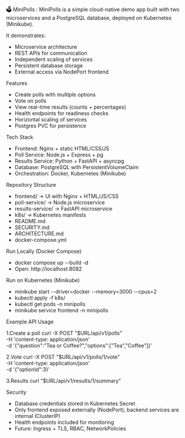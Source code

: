 🗳️ MiniPolls :
MiniPolls is a simple cloud-native demo app built with two microservices and a PostgreSQL database, deployed on Kubernetes (Minikube).

It demonstrates:
* Microservice architecture
* REST APIs for communication
* Independent scaling of services
* Persistent database storage
* External access via NodePort frontend

Features
* Create polls with multiple options
* Vote on polls
* View real-time results (counts + percentages)
* Health endpoints for readiness checks
* Horizontal scaling of services
* Postgres PVC for persistence

Tech Stack
* Frontend: Nginx + static HTML/CSS/JS
* Poll Service: Node.js + Express + pg
* Results Service: Python + FastAPI + asyncpg
* Database: PostgreSQL with PersistentVolumeClaim
* Orchestration: Docker, Kubernetes (Minikube)

Repository Structure
* frontend/ → UI with Nginx + HTML/JS/CSS
* poll-service/ → Node.js microservice
* results-service/ → FastAPI microservice
* k8s/ → Kubernetes manifests
* README.md
* SECURITY.md
* ARCHITECTURE.md
* docker-compose.yml

Run Locally (Docker Compose)
* docker compose up --build -d
* Open: http://localhost:8082

Run on Kubernetes (Minikube)
* minikube start --driver=docker --memory=3000 --cpus=2
* kubectl apply -f k8s/
* kubectl get pods -n minipolls
* minikube service frontend -n minipolls

Example API Usage

1.Create a poll
curl -X POST "$URL/api/v1/polls" \
  -H 'content-type: application/json' \
  -d '{"question":"Tea or Coffee?","options":["Tea","Coffee"]}'

2.Vote
curl -X POST "$URL/api/v1/polls/1/vote" \
  -H 'content-type: application/json' \
  -d '{"optionId":3}'

3.Results
curl "$URL/api/v1/results/1/summary"

Security
* Database credentials stored in Kubernetes Secret
* Only frontend exposed externally (NodePort); backend services are internal (ClusterIP)
* Health endpoints included for monitoring
* Future: Ingress + TLS, RBAC, NetworkPolicies
